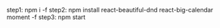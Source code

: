 step1: npm i -f
step2: npm install react-beautiful-dnd react-big-calendar moment -f
step3: npm start 
